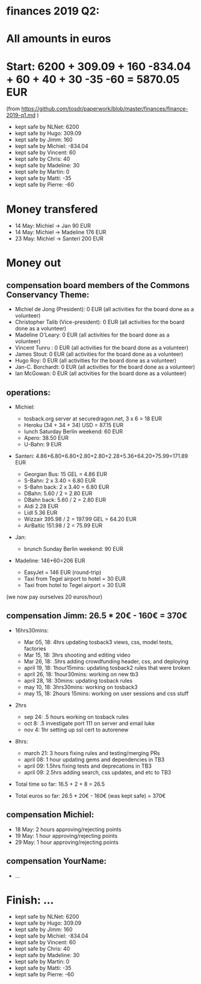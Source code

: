 # finances 2019 Q2:

# All amounts in euros
# Start: 6200 + 309.09 + 160 -834.04 + 60 + 40 + 30 -35 -60 = 5870.05 EUR

(from https://github.com/tosdr/paperwork/blob/master/finances/finance-2019-q1.md )

* kept safe by NLNet: 6200
* kept safe by Hugo: 309.09
* kept safe by Jimm: 160
* kept safe by Michiel: -834.04
* kept safe by Vincent: 60
* kept safe by Chris: 40
* kept safe by Madeline: 30
* kept safe by Martin: 0
* kept safe by Matti: -35
* kept safe by Pierre: -60

# Money transfered
* 14 May: Michiel -> Jan 90 EUR
* 14 May: Michiel -> Madeline 176 EUR
* 23 May: Michiel -> Santeri 200 EUR

# Money out

## compensation board members of the Commons Conservancy Theme:
  * Michiel de Jong (President):		0 EUR (all activities for the board done as a volunteer)
  * Christopher Talib (Vice-president):		0 EUR (all activities for the board done as a volunteer)
  * Madeline O'Leary:				0 EUR (all activities for the board done as a volunteer)
  * Vincent Tunru :				0 EUR (all activities for the board done as a volunteer)
  * James Stout:				0 EUR (all activities for the board done as a volunteer)
  * Hugo Roy:					0 EUR (all activities for the board done as a volunteer)
  * Jan-C. Borchardt:				0 EUR (all activities for the board done as a volunteer)
  * Ian McGowan:				0 EUR (all activities for the board done as a volunteer)
   
## operations:
  * Michiel:
    * tosback.org server at securedragon.net, 3 x 6 = 18 EUR
    * Heroku (34 + 34 + 34) USD = 87.15 EUR
    * lunch Saturday Berlin weekend: 60 EUR
    * Apero: 38.50 EUR
    * U-Bahn: 9 EUR

  * Santeri: 4.86+6.80+6.80+2.80+2.80+2.28+5.36+64.20+75.99=171.89 EUR
    * Georgian Bus: 15 GEL = 4.86 EUR
    * S-Bahn: 2 x 3.40 = 6.80 EUR
    * S-Bahn back: 2 x 3.40 = 6.80 EUR
    * DBahn: 5.60 / 2 = 2.80 EUR
    * DBahn back: 5.60 / 2 = 2.80 EUR
    * Aldi 2.28 EUR
    * Lidl 5.36 EUR
    * Wizzair 395.98 / 2 = 197.99 GEL = 64.20 EUR
    * AirBaltic  151.98 / 2 = 75.99 EUR

  * Jan:
    * brunch Sunday Berlin weekend: 90 EUR

  * Madeline: 146+60=206 EUR
    * EasyJet = 146 EUR (round-trip)
    * Taxi from Tegel airport to hotel = 30 EUR
    * Taxi from hotel to Tegel airport = 30 EUR
  
(we now pay ourselves 20 euros/hour)

## compensation Jimm: 26.5 * 20€ - 160€ = 370€
  * 16hrs30mins:
    * Mar 05, 18: 4hrs updating tosback3 views, css, model tests, factories
    * Mar 15, 18: 3hrs shooting and editing video
    * Mar 26, 18: .5hrs adding crowdfunding header, css, and deploying
    * april 19, 18: 1hour15mins: updating tosback2 rules that were broken
    * april 26, 18: 1hour30mins: working on new tb3
    * april 28, 18: 30mins: updating tosback rules
    * may 10, 18: 3hrs30mins: working on tosback3
    * may 15, 18: 2hours 15mins: working on user sessions and css stuff

  * 2hrs
    * sep 24: .5 hours working on tosback rules
    * oct 8: .5 investigate port 111 on server and email luke
    * nov 4: 1hr setting up ssl cert to autorenew

  * 8hrs:
    * march 21: 3 hours fixing rules and testing/merging PRs
    * april 08: 1 hour updating gems and dependencies in TB3
    * april 09: 1.5hrs fixing tests and deprecations in TB3
    * april 09: 2.5hrs adding search, css updates, and etc to TB3

  * Total time so far: 16.5 + 2 + 8 = 26.5
  * Total euros so far: 26.5 * 20€ - 160€ (was kept safe) = 370€

## compensation Michiel:
  * 18 May: 2 hours approving/rejecting points
  * 19 May: 1 hour approving/rejecting points
  * 29 May: 1 hour approving/rejecting points

## compensation YourName:
  * ...

# Finish: ...
* kept safe by NLNet: 6200
* kept safe by Hugo: 309.09
* kept safe by Jimm: 160
* kept safe by Michiel: -834.04
* kept safe by Vincent: 60
* kept safe by Chris: 40
* kept safe by Madeline: 30
* kept safe by Martin: 0
* kept safe by Matti: -35
* kept safe by Pierre: -60
